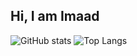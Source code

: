 ## Hi, I am Imaad

![GitHub stats](https://github-readme-stats.vercel.app/api?username=imaad666&show_icons=true&theme=shadow_red)
![Top Langs](https://github-readme-stats.vercel.app/api/top-langs/?username=imaad666&layout=pie)

<!--
**imaad666/imaad666** is a ✨ _special_ ✨ repository because its `README.md` (this file) appears on your GitHub profile.

Here are some ideas to get you started:

- 🔭 I’m currently working on ...
- 🌱 I’m currently learning ...
- 👯 I’m looking to collaborate on ...
- 🤔 I’m looking for help with ...
- 💬 Ask me about ...
- 📫 How to reach me: ...
- 😄 Pronouns: ...
- ⚡ Fun fact: ...
-->
